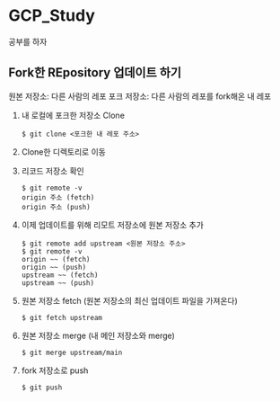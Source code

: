 # GCP_Study
공부를 하자


## Fork한 REpository 업데이트 하기
  원본 저장소: 다른 사람의 레포
  포크 저장소: 다른 사람의 레포를 fork해온 내 레포

1. 내 로컬에 포크한 저장소 Clone

    ~~~shell
    $ git clone <포크한 내 레포 주소>
    ~~~

2. Clone한 디렉토리로 이동
3. 리코드 저장소 확인
    ~~~shell
    $ git remote -v
    origin 주소 (fetch)
    origin 주소 (push)
    ~~~
4. 이제 업데이트를 위해 리모트 저장소에 원본 저장소 추가

    ~~~shell
    $ git remote add upstream <원본 저장소 주소>
    $ git remote -v
    origin ~~ (fetch)
    origin ~~ (push)
    upstream ~~ (fetch)
    upstream ~~ (push)
    ~~~

5. 원본 저장소 fetch  (원본 저장소의 최신 업데이트 파일을 가져온다)
    ~~~shell
    $ git fetch upstream
    ~~~
6. 원본 저장소 merge (내 메인 저장소와 merge)
    ~~~shell
    $ git merge upstream/main
    ~~~
7. fork 저장소로 push
    ~~~shell
    $ git push
    ~~~